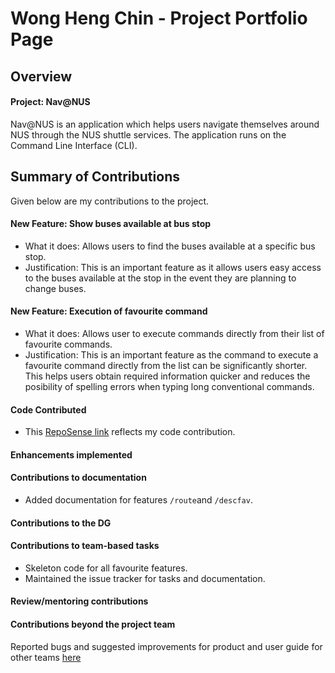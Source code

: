 # Wong Heng Chin - Project Portfolio Page

## Overview
#### Project: Nav@NUS
Nav@NUS is an application which helps users navigate themselves around NUS through the NUS shuttle services. The application runs on the Command Line Interface (CLI).

## Summary of Contributions
Given below are my contributions to the project.

#### New Feature: Show buses available at bus stop
 * What it does: Allows users to find the buses available at a specific bus stop.
 * Justification: This is an important feature as it allows users easy access to the buses available at the stop in the event they are planning to change buses.
 
#### New Feature: Execution of favourite command
 * What it does: Allows user to execute commands directly from their list of favourite commands.
 * Justification: This is an important feature as the command to execute a favourite command directly from the list can be significantly shorter. This helps users obtain required information quicker and reduces the posibility of spelling errors when typing long conventional commands.


#### Code Contributed
* This [RepoSense link](https://nus-cs2113-ay2021s1.github.io/tp-dashboard/#breakdown=true&search=ethanwong2212&sort=groupTitle&sortWithin=title&since=2020-09-27&timeframe=commit&mergegroup=&groupSelect=groupByRepos&checkedFileTypes=docs~functional-code~test-code~other) 
reflects my code contribution.

#### Enhancements implemented   

#### Contributions to documentation
* Added documentation for features `/route`and `/descfav`.

#### Contributions to the DG


#### Contributions to team-based tasks 
* Skeleton code for all favourite features.
* Maintained the issue tracker for tasks and documentation.

#### Review/mentoring contributions

#### Contributions beyond the project team
Reported bugs and suggested improvements for product and user guide for other teams [here](https://github.com/EthanWong2212/ped/issues)
